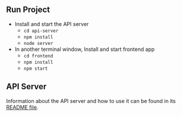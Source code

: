 ## Run Project

* Install and start the API server
    - `cd api-server`
    - `npm install`
    - `node server`
* In another terminal window, Install and start frontend app
    - `cd frontend`
    - `npm install`
    - `npm start`

## API Server

Information about the API server and how to use it can be found in its [README file](api-server/README.md).
